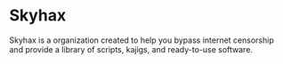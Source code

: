 # Skyhax
Skyhax is a organization created to help you bypass internet censorship and provide a library of scripts, kajigs, and ready-to-use software.
